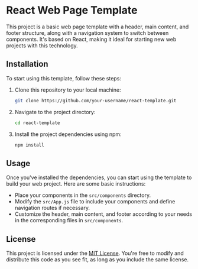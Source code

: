 # React Web Page Template

This project is a basic web page template with a header, main content, and footer structure, along with a navigation system to switch between components. It's based on React, making it ideal for starting new web projects with this technology.

## Installation

To start using this template, follow these steps:

1. Clone this repository to your local machine:

   ```bash
   git clone https://github.com/your-username/react-template.git
   ```

2. Navigate to the project directory:

   ```bash
   cd react-template
   ```

3. Install the project dependencies using npm:

   ```bash
   npm install
   ```

## Usage

Once you've installed the dependencies, you can start using the template to build your web project. Here are some basic instructions:

- Place your components in the `src/components` directory.
- Modify the `src/App.js` file to include your components and define navigation routes if necessary.
- Customize the header, main content, and footer according to your needs in the corresponding files in `src/components`.

## License

This project is licensed under the [MIT License](https://opensource.org/licenses/MIT). You're free to modify and distribute this code as you see fit, as long as you include the same license.
